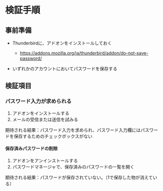 # 検証手順

## 事前準備

 * Thunderbirdに、アドオンをインストールしておく

   * https://addons.mozilla.org/ja/thunderbird/addon/do-not-save-password/

 * いずれかのアカウントにおいてパスワードを保存する

## 検証項目

### パスワード入力が求められる

1. アドオンをインストールする
2. メールの受信または送信を試みる

期待される結果：パスワード入力を求められ、パスワード入力欄にはパスワードを保存するためのチェックボックスがない

#### 保存済みパスワードの削除

1. アドオンをアンインストールする
2. パスワードマネージャで、保存済みのパスワードの一覧を開く

期待される結果：パスワードが保存されていない。（1で保存した物が消えている）
